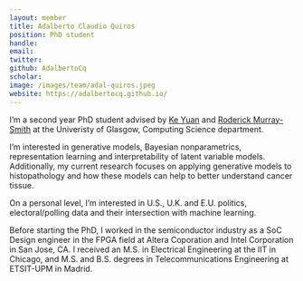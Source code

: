 ```yaml
---
layout: member
title: Adalberto Claudio Quiros
position: PhD student
handle: 
email: 
twitter: 
github: AdalbertoCq
scholar: 
image: /images/team/adal-quiros.jpeg
website: https://adalbertocq.github.io/ 
---
```


I’m a second year PhD student advised by [Ke Yuan](https://www.gla.ac.uk/schools/computing/staff/keyuan/) and [Roderick Murray-Smith](http://www.dcs.gla.ac.uk/~rod/) at the Univeristy of Glasgow, Computing Science department.

I’m interested in generative models, Bayesian nonparametrics, representation learning and interpretability of latent variable models. Additionally, my current research focuses on applying generative models to histopathology and how these models can help to better understand cancer tissue.

On a personal level, I’m interested in U.S., U.K. and E.U. politics, electoral/polling data and their intersection with machine learning.

Before starting the PhD, I worked in the semiconductor industry as a SoC Design engineer in the FPGA field at Altera Coporation and Intel Corporation in San Jose, CA. I received an M.S. in Electrical Engineering at the IIT in Chicago, and M.S. and B.S. degrees in Telecommunications Engineering at ETSIT-UPM in Madrid.

